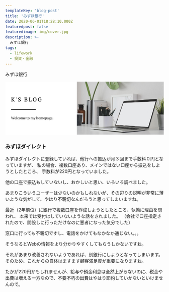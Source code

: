 ```yaml
---
templateKey: 'blog-post'
title: 'みずほ銀行'
date: 2020-06-01T18:28:10.000Z
featuredpost: false
featuredimage: img/cover.jpg
description: >-
  みずほ銀行
tags:
  - lifework
  - 投資・金融
---
```


みずほ銀行

![Alt Text](img/2020/06-01-post/ksblog.png)

### みずほダイレクト

みずほダイレクトに登録していれば、他行への振込が月３回まで手数料０円となっていますが、
私の場合、複数口座あり、メインではない口座から振込をしようとしたところ、
手数料が220円となっていました。


他の口座で振込もしていないし、おかしいと思い、いろいろ調べました。

あまりこういうユーザーは少ないのかもしれないが、その辺りの説明が非常に薄いような気がして、やはり不親切なんだろうと思ってしまいますね。

最近（2年前位）に銀行で複数口座を作成しようとしたところ、執拗に理由を問われ、
本来では受付はしていないような話をされました。
（会社で口座指定されたので、開設しに行っただけなのに悪者になった気分でした）

窓口に行っても不親切ですし、電話をかけてもなかなか通じない。。。

そうなるとWebの情報をより分かりやすくしてもらうしかないですね。

それがあまり改善されないようであれば、別銀行にしようとなってしまいます。
そのため、これからの自体はますます顧客満足度が重要になりますね。


たかが220円かもしれませんが、給与や預金利息は全然上がらないのに、税金や出費は増える一方なので、不要不朽の出費はやはり節約していかないといけませんので。